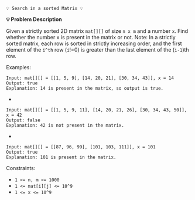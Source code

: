    💡 Search in a sorted Matrix 💡

**💡 Problem Description**

Given a strictly sorted 2D matrix `mat[][]` of size `n x m` and a number `x`. Find whether the number x is present in the matrix or not.
Note: In a strictly sorted matrix, each row is sorted in strictly increasing order, and the first element of the `i^th` row (`i`!=0) is greater than the last element of the (`i-1`)th row.

Examples:

    Input: mat[][] = [[1, 5, 9], [14, 20, 21], [30, 34, 43]], x = 14
    Output: true
    Explanation: 14 is present in the matrix, so output is true.
- 

    Input: mat[][] = [[1, 5, 9, 11], [14, 20, 21, 26], [30, 34, 43, 50]], x = 42
    Output: false
    Explanation: 42 is not present in the matrix.
- 

    Input: mat[][] = [[87, 96, 99], [101, 103, 111]], x = 101
    Output: true
    Explanation: 101 is present in the matrix.

Constraints:
- `1 <= n, m <= 1000`
- `1 <= mat[i][j] <= 10^9`
- `1 <= x <= 10^9`